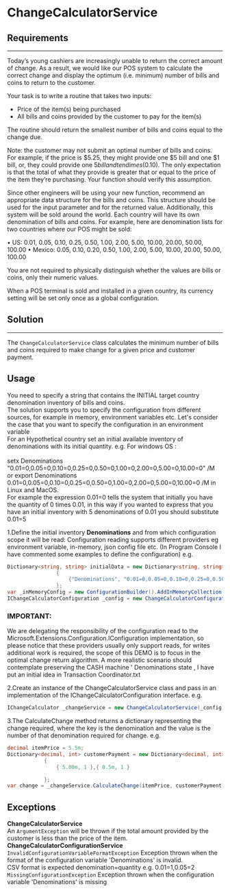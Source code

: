 # ChangeCalculatorService

## Requirements
----
Today’s young cashiers are increasingly unable to return the correct amount of change.  As a result, we would like our POS system to calculate the correct change and display the optimum (i.e. minimum) number of bills and coins to return to the customer. 
  
Your task is to write a routine that takes two inputs:
-	Price of the item(s) being purchased
-	All bills and coins provided by the customer to pay for the item(s)

The routine should return the smallest number of bills and coins equal to the change due.

Note: the customer may not submit an optimal number of bills and coins. For example, if the price is $5.25, they might provide one $5 bill and one $1 bill, or, they could provide one $5 bill and ten dimes ($0.10).  The only expectation is that the total of what they provide is greater that or equal to the price of the item they’re purchasing.  Your function should verify this assumption.

Since other engineers will be using your new function, recommend an appropriate data structure for the bills and coins. This structure should be used for the input parameter and for the returned value.  Additionally, this system will be sold around the world.  Each country will have its own denomination of bills and coins. For example, here are denomination lists for two countries where our POS might be sold:

•	US: 0.01, 0.05, 0.10, 0.25, 0.50, 1.00, 2.00, 5.00, 10.00, 20.00, 50.00, 100.00
•	Mexico: 0.05, 0.10, 0.20, 0.50, 1.00, 2.00, 5.00, 10.00, 20.00, 50.00, 100.00

You are not required to physically distinguish whether the values are bills or coins, only their numeric values.

When a POS terminal is sold and installed in a given country, its currency setting will be set only once as a global configuration. 
## Solution
----
The `ChangeCalculatorService` class calculates the minimum number of bills and coins required to make change for a given price and customer payment.

## Usage
You need to specify a string that contains the INITIAL target country denomination inventory of bills and coins.
<br/>The solution supports you to specify the configuration from different sources, for example in memory, environment variables etc. Let's consider the case that you want to specify the configuration in an environment variable
<br/> For an Hypothetical country set an initial available inventory of denominations with its initial quantity.
e.g. For windows OS :  
<br/> setx Denominations "0.01=0,0.05=0,0.10=0,0.25=0,0.50=0,1.00=0,2.00=0,5.00=0,10.00=0" /M 
<br/> or export Denominations 0.01=0,0.05=0,0.10=0,0.25=0,0.50=0,1.00=0,2.00=0,5.00=0,10.00=0 /M in Linux and MacOS.
<br/> For example the expression 0.01=0 tells the system that initially you have the quantity of 0 times 0.01, in this way if you wanted to express that you have an initial inventory with 5 denominations of 0.01 you should substitute 0.01=5

1.Define the initial inventory **Denominations** and from which configuration scope it will be read: Configuration reading supports different providers eg environment variable, in-memory, json config file etc. (In Program Console I have commented some examples to define the configuration)
e.g. 
```csharp
Dictionary<string, string> initialData = new Dictionary<string, string>
                {
                    {"Denominations", "0.01=0,0.05=0,0.10=0,0.25=0,0.50=0,1.00=0,2.00=0,5.00=0,10.00=0"}
                };
var _inMemoryConfig = new ConfigurationBuilder().AddInMemoryCollection(initialData!).Build();
IChangeCalculatorConfiguration _config = new ChangeCalculatorConfigurationService(_inMemoryConfig);               
```
### IMPORTANT: 

We are delegating the responsibility of the configuration read to the Microsoft.Extensions.Configuration.IConfiguration implementation, so please notice that these providers usually only support reads, for writes additional work is required, the scope of this DEMO is to focus in the optimal change return algorithm.
A more realistic scenario should contemplate preserving the CASH machine ' Denominations state  , I have put an initial idea in Transaction Coordinator.txt

2.Create an instance of the ChangeCalculatorService class and pass in an implementation of the IChangeCalculatorConfiguration interface.
e.g.
```csharp
IChangeCalculator _changeService = new ChangeCalculatorService(_config);
```
3.The CalculateChange method returns a dictionary representing the change required, where the key is the denomination and the value is the number of that denomination required for change.
e.g.
```csharp
decimal itemPrice = 5.5m;
Dictionary<decimal, int> customerPayment = new Dictionary<decimal, int>
            {
                { 5.00m, 1 },{ 0.5m, 1 }

            };
var change = _changeService.CalculateChange(itemPrice, customerPayment);
```


## Exceptions
**ChangeCalculatorService**
<br/>
An `ArgumentException` will be thrown if the total amount provided by the customer is less than the price of the item.
<br/>
**ChangeCalculatorConfigurationService**
<br/>
`InvalidConfigurationVariableFormatException` Exception thrown when the format of the configuration variable 'Denominations' is invalid. 
<br/> CSV format is expected denomination=quantity e.g. 0.01=1,0.05=2
<br/>
`MissingConfigurationException` Exception thrown when the configuration variable 'Denominations' is missing



